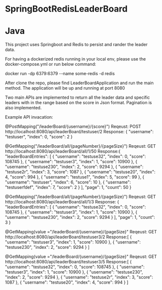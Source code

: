 # SpringBootRedisLeaderBoard
# Java

This project uses Springboot and Redis to persist and rander the leader data.

For having a dockerized redis running in your local env, please use the docker-compose.yml or run below command:

docker run -dp 6379:6379 --name some-redis -d redis 



After clone the repo, please find LeaderBoardApplication and run the main method. The application will be up and running at port 8080

Two main APIs are implemented to return all the leader data and specific leaders with in the range based on the score in Json format. 
Pagination is also implemented.

Example API invacation:

@PostMapping("/leaderBoard/{username}/{score}")
Reqeust: POST http://localhost:8080/api/leaderBoard/testuser/2
Response: {
    "username": "testuser",
    "index": 0,
    "score": 2
}


@GetMapping("/leaderBoard/all/{pageNumber}/{pageSize}")
Reqeust: GET http://localhost:8080/api/leaderBoard/all/1/50
Response:{
    "leaderBoardEntries": [
        {
            "username": "testuse32",
            "index": 0,
            "score": 108745
        },
        {
            "username": "testuser3",
            "index": 1,
            "score": 10900
        },
        {
            "username": "testuse230",
            "index": 2,
            "score": 9294
        },
        {
            "username": "testuse2r",
            "index": 3,
            "score": 1087
        },
        {
            "username": "testuse20",
            "index": 4,
            "score": 994
        },
        {
            "username": "testuse1",
            "index": 5,
            "score": 99
        },
        {
            "username": "testuser",
            "index": 6,
            "score": 10
        },
        {
            "username": "testuserfdef",
            "index": 7,
            "score": 2
        }
    ],
    "page": 1,
    "count": 50
}


@GetMapping("/leaderBoard/all/{pageNumber}/{pageSize}")
Reqeust: GET http://localhost:8080/api/leaderBoard/all/1/3
Response:
{
    "leaderBoardEntries": [
        {
            "username": "testuse32",
            "index": 0,
            "score": 108745
        },
        {
            "username": "testuser3",
            "index": 1,
            "score": 10900
        },
        {
            "username": "testuse230",
            "index": 2,
            "score": 9294
        }
    ],
    "page": 1,
    "count": 3
}



 @GetMapping(value ="/leaderBoard/{username}/{pageSize}"
Reqeust: GET http://localhost:8080/api/leaderBoard/testuser3/2
Response:[
    {
        "username": "testuser3",
        "index": 1,
        "score": 10900
    },
    {
        "username": "testuse230",
        "index": 2,
        "score": 9294
    }
]




 @GetMapping(value ="/leaderBoard/{username}/{pageSize}"
Reqeust: GET http://localhost:8080/api/leaderBoard/testuser3/5
Response:[
    {
        "username": "testuse32",
        "index": 0,
        "score": 108745
    },
    {
        "username": "testuser3",
        "index": 1,
        "score": 10900
    },
    {
        "username": "testuse230",
        "index": 2,
        "score": 9294
    },
    {
        "username": "testuse2r",
        "index": 3,
        "score": 1087
    },
    {
        "username": "testuse20",
        "index": 4,
        "score": 994
    }
]
